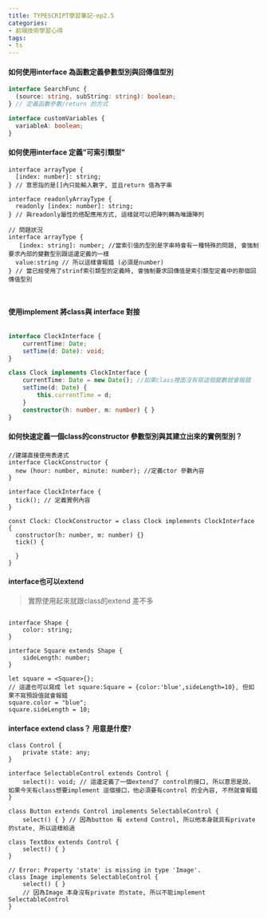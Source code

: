 ```yaml
---
title: TYPESCRIPT學習筆記-ep2.5
categories: 
- 前端技術學習心得
tags:
- ts
---
```




#### 如何使用interface 為函數定義參數型別與回傳值型別

``` typescript
interface SearchFunc {
  (source: string, subString: string): boolean;
} // 定義函數參數/return 的方式

interface customVariables {
  variableA: boolean;
}
```

#### 如何使用interface 定義"可索引類型"

```typescript=
interface arrayType {
  [index: number]: string;
} // 意思指的是[]內只能輸入數字, 並且return 值為字串

interface readonlyArrayType {
  readonly [index: number]: string;
} // 與readonly屬性的搭配應用方式, 這樣就可以把陣列轉為唯讀陣列

// 問題狀況
interface arrayType {
   [index: string]: number; //當索引值的型別是字串時會有一種特殊的問題, 會強制要求內部的變數型別跟這邊定義的一樣
  value:string // 所以這樣會報錯 (必須是number)
} // 當已經使用了strinf索引類型的定義時, 會強制要求回傳值是索引類型定義中的那個回傳值型別



```

#### 使用implement 將class與 interface 對接

```typescript

interface ClockInterface {
    currentTime: Date;
    setTime(d: Date): void;
}

class Clock implements ClockInterface {
    currentTime: Date = new Date(); //如果class裡面沒有寫這個變數就會報錯
    setTime(d: Date) {
        this.currentTime = d;
    }
    constructor(h: number, m: number) { }
}

```


#### 如何快速定義一個class的constructor 參數型別與其建立出來的實例型別？

```typescript=
//建議直接使用表達式
interface ClockConstructor {
  new (hour: number, minute: number); //定義ctor 參數內容
}

interface ClockInterface {
  tick(); // 定義實例內容
}

const Clock: ClockConstructor = class Clock implements ClockInterface {
  constructor(h: number, m: number) {}
  tick() {

  }
}
```



#### interface也可以extend

> 實際使用起來就跟class的extend 差不多

```typescript=

interface Shape {
    color: string;
}

interface Square extends Shape {
    sideLength: number;
}

let square = <Square>{};  
// 這邊也可以寫成 let square:Square = {color:'blue',sideLength=10}, 但如果不寫預設值就會報錯
square.color = "blue";
square.sideLength = 10;
```

#### interface extend class？ 用意是什麼?

```typescript=
class Control {
    private state: any;
}

interface SelectableControl extends Control {
    select(): void; // 這邊定義了一個extend了 control的接口, 所以意思是說，如果今天有class想要implement 這個接口，他必須要有control 的全內容, 不然就會報錯
}

class Button extends Control implements SelectableControl {
    select() { } // 因為button 有 extend Control, 所以他本身就具有private 的state, 所以這樣給過

class TextBox extends Control {
    select() { }
}

// Error: Property 'state' is missing in type 'Image'.
class Image implements SelectableControl {
    select() { }
    // 因為Image 本身沒有private 的state, 所以不能implement SelectableControl
}


```